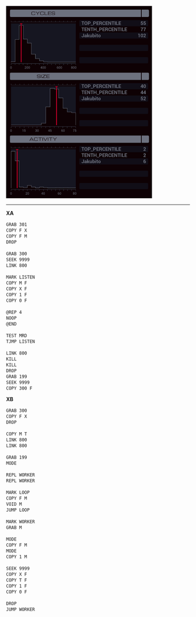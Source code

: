 <img src="histogram.png" width="400" />

---

**XA**

```
GRAB 301
COPY F X
COPY F M
DROP

GRAB 300
SEEK 9999
LINK 800

MARK LISTEN
COPY M F
COPY X F
COPY 1 F
COPY 0 F

@REP 4
NOOP
@END

TEST MRD
TJMP LISTEN

LINK 800
KILL
KILL
DROP
GRAB 199
SEEK 9999
COPY 300 F
```

**XB**

```
GRAB 300
COPY F X
DROP

COPY M T
LINK 800
LINK 800

GRAB 199
MODE

REPL WORKER
REPL WORKER

MARK LOOP
COPY F M
VOID M
JUMP LOOP

MARK WORKER
GRAB M

MODE
COPY F M
MODE
COPY 1 M

SEEK 9999
COPY X F
COPY T F
COPY 1 F
COPY 0 F

DROP
JUMP WORKER
```
